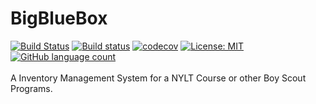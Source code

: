 # BigBlueBox
[![Build Status](https://travis-ci.org/rbaker26/BigBlueBox.svg?branch=master)](https://travis-ci.org/rbaker26/BigBlueBox) 
[![Build status](https://ci.appveyor.com/api/projects/status/n5w5hxdsnvb7jpm9/branch/master?svg=true)](https://ci.appveyor.com/project/rbaker26/bigbluebox/branch/master)
[![codecov](https://codecov.io/gh/rbaker26/BigBlueBox/branch/master/graph/badge.svg)](https://codecov.io/gh/rbaker26/BigBlueBox)
[![License: MIT](https://img.shields.io/badge/License-MIT-yellow.svg)](https://opensource.org/licenses/MIT)
[![GitHub language count](https://img.shields.io/github/languages/count/badges/shields.svg)](https://github.com/rbaker26/BigBlueBox)
<br> <br>
A Inventory Management System for a NYLT Course or other Boy Scout Programs.
